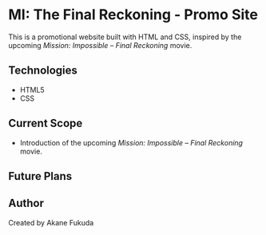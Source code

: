 # MI: The Final Reckoning - Promo Site

This is a promotional website built with HTML and CSS, inspired by the upcoming *Mission: Impossible – Final Reckoning* movie.

## Technologies
- HTML5
- CSS

## Current Scope
- Introduction of the upcoming *Mission: Impossible – Final Reckoning* movie.

## Future Plans

## Author
Created by Akane Fukuda
